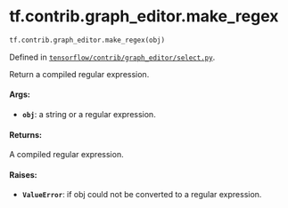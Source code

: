 <div itemscope itemtype="http://developers.google.com/ReferenceObject">
<meta itemprop="name" content="tf.contrib.graph_editor.make_regex" />
<meta itemprop="path" content="Stable" />
</div>

# tf.contrib.graph_editor.make_regex

``` python
tf.contrib.graph_editor.make_regex(obj)
```



Defined in [`tensorflow/contrib/graph_editor/select.py`](/code/stable/tensorflow/contrib/graph_editor/select.py).

Return a compiled regular expression.

#### Args:

* <b>`obj`</b>: a string or a regular expression.

#### Returns:

A compiled regular expression.

#### Raises:

* <b>`ValueError`</b>: if obj could not be converted to a regular expression.